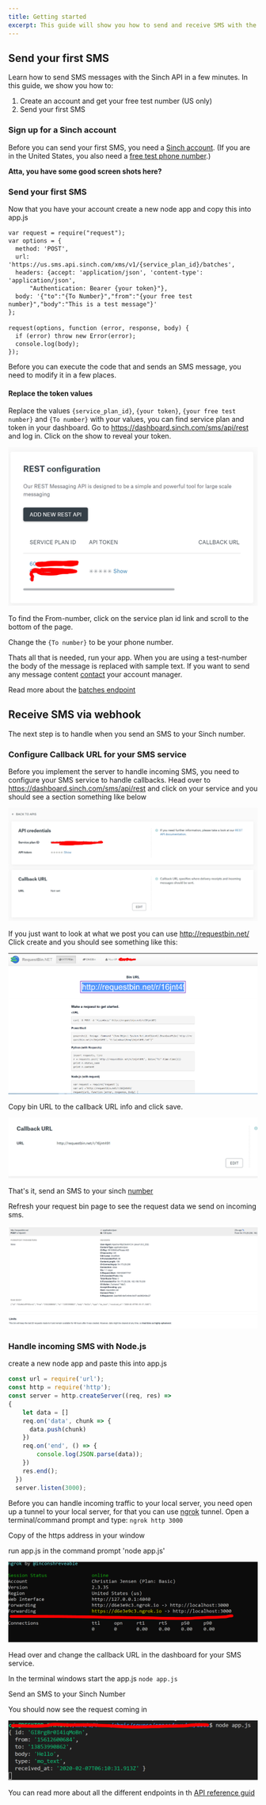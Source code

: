 ```yaml
---
title: Getting started
excerpt: This guide will show you how to send and receive SMS with the sinch API in minutes.
---
```


## Send your first SMS

Learn how to send SMS messages with the Sinch API in a few minutes. In this guide, we  show you how to:

1. Create an account and get your free test number (US only)
2. Send your first SMS

### Sign up for a Sinch account

Before you can send your first SMS, you need a [Sinch
account](https://dashboard.sinch.com/signup). (If you are in the United States,
you also need a [free test phone
number](https://dashboard.sinch.com/numbers/your-numbers/numbers).)

**Atta, you have some good screen shots here?**

### Send your first SMS

Now that you have your account create a new node app and copy this into app.js

```nodejs
var request = require("request");
var options = {
  method: 'POST',
  url: 'https://us.sms.api.sinch.com/xms/v1/{service_plan_id}/batches',
  headers: {accept: 'application/json', 'content-type': 'application/json', 
      "Authentication: Bearer {your token}"},
  body: '{"to":"{To Number}","from":"{your free test number}","body":"This is a test message"}'
};

request(options, function (error, response, body) {
  if (error) throw new Error(error);
  console.log(body);
});
```

Before you can execute the code that and sends an SMS message, you need to
modify it in a few places.

#### Replace the token values

Replace the values `{service_plan_id}`, `{your token}`, `{your free test
number}` and `{To number}` with your values, you can find service plan and token
in your dashboard. Go to https://dashboard.sinch.com/sms/api/rest and log in.
Click on the show to reveal your token.

![Screen shot of dashboard](images/sms-quickstart-dash.png)

To find the From-number, click on the service plan id link and scroll to the
bottom of the page.

Change the `{To number}` to be your phone number.

Thats all that is needed, run your app. When you are using a test-number the body
of the message is replaced with sample text. If you want to send any message
content [contact](https://dashboard.sinch.com/sms/overview) your account
manager.

Read more about the [batches
endpoint](https://developers.sinch.com/reference/#sendsms)

## Receive SMS via webhook

The next step is to handle when you send an SMS to your Sinch number.

### Configure Callback URL for your SMS service

Before you implement the server to handle incoming SMS, you need to configure
your SMS service to handle callbacks. Head over to
https://dashboard.sinch.com/sms/api/rest and click on your service and you
should see a section something like below

![Screen shot of dashboard](images/sms-callback-url.png)

If you just want to look at what we post you can use http://requestbin.net/
Click create and you should see something like this:

![Screen shot of request bin](images/requestbin.png)

Copy bin URL to the callback URL info and click save.

![Screen shot of callback configured](images/callbackurlconfigured.png)

That's it, send an SMS to your sinch
[number](https://dashboard.sinch.com/numbers/your-numbers/numbers)

Refresh your request bin page to see the request data we send on incoming sms.

![requestbin request](images/requestbin-request.png)

### Handle incoming SMS with Node.js

create a new node app and paste this into app.js

```javascript
const url = require('url');
const http = require('http');
const server = http.createServer((req, res) =>
{
    let data = []
    req.on('data', chunk => {
      data.push(chunk)
    })
    req.on('end', () => {
        console.log(JSON.parse(data));
    })
    res.end();
  })
  server.listen(3000);
```

Before you can handle incoming traffic to your local server, you need open up a tunnel to your local server, for that you can use [ngrok](https://ngrok.com/) tunnel. Open a terminal/command prompt and type:
`ngrok http 3000`

Copy of the https address in your window

run app.js in the command prompt 'node app.js'

![requestbin request](images/ngrok.png)

Head over and change the callback URL in the dashboard for your SMS service.

In the terminal windows start the app.js `node app.js`

Send an SMS to your Sinch Number

You should now see the request coming in

![requestbin request](images/noderesponse.png)

You can read more about all the different endpoints in th [API reference guid](https://developers.sinch.com/v1.0.1/reference)